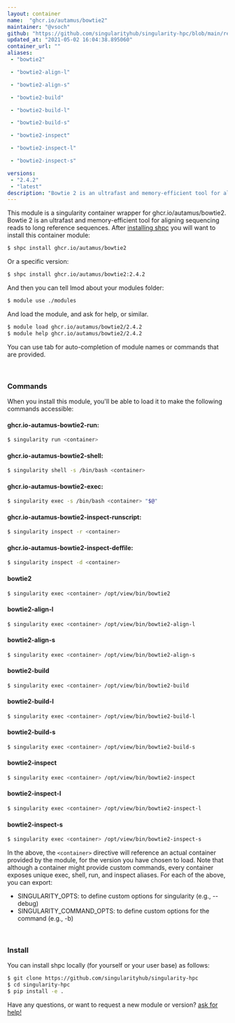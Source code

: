 ```yaml
---
layout: container
name:  "ghcr.io/autamus/bowtie2"
maintainer: "@vsoch"
github: "https://github.com/singularityhub/singularity-hpc/blob/main/registry/ghcr.io/autamus/bowtie2/container.yaml"
updated_at: "2021-05-02 16:04:38.895060"
container_url: ""
aliases:
 - "bowtie2"

 - "bowtie2-align-l"

 - "bowtie2-align-s"

 - "bowtie2-build"

 - "bowtie2-build-l"

 - "bowtie2-build-s"

 - "bowtie2-inspect"

 - "bowtie2-inspect-l"

 - "bowtie2-inspect-s"

versions:
 - "2.4.2"
 - "latest"
description: "Bowtie 2 is an ultrafast and memory-efficient tool for aligning sequencing reads to long reference sequences."
---
```


This module is a singularity container wrapper for ghcr.io/autamus/bowtie2.
Bowtie 2 is an ultrafast and memory-efficient tool for aligning sequencing reads to long reference sequences.
After [installing shpc](#install) you will want to install this container module:

```bash
$ shpc install ghcr.io/autamus/bowtie2
```

Or a specific version:

```bash
$ shpc install ghcr.io/autamus/bowtie2:2.4.2
```

And then you can tell lmod about your modules folder:

```bash
$ module use ./modules
```

And load the module, and ask for help, or similar.

```bash
$ module load ghcr.io/autamus/bowtie2/2.4.2
$ module help ghcr.io/autamus/bowtie2/2.4.2
```

You can use tab for auto-completion of module names or commands that are provided.

<br>

### Commands

When you install this module, you'll be able to load it to make the following commands accessible:

#### ghcr.io-autamus-bowtie2-run:

```bash
$ singularity run <container>
```

#### ghcr.io-autamus-bowtie2-shell:

```bash
$ singularity shell -s /bin/bash <container>
```

#### ghcr.io-autamus-bowtie2-exec:

```bash
$ singularity exec -s /bin/bash <container> "$@"
```

#### ghcr.io-autamus-bowtie2-inspect-runscript:

```bash
$ singularity inspect -r <container>
```

#### ghcr.io-autamus-bowtie2-inspect-deffile:

```bash
$ singularity inspect -d <container>
```


#### bowtie2
       
```bash
$ singularity exec <container> /opt/view/bin/bowtie2
```


#### bowtie2-align-l
       
```bash
$ singularity exec <container> /opt/view/bin/bowtie2-align-l
```


#### bowtie2-align-s
       
```bash
$ singularity exec <container> /opt/view/bin/bowtie2-align-s
```


#### bowtie2-build
       
```bash
$ singularity exec <container> /opt/view/bin/bowtie2-build
```


#### bowtie2-build-l
       
```bash
$ singularity exec <container> /opt/view/bin/bowtie2-build-l
```


#### bowtie2-build-s
       
```bash
$ singularity exec <container> /opt/view/bin/bowtie2-build-s
```


#### bowtie2-inspect
       
```bash
$ singularity exec <container> /opt/view/bin/bowtie2-inspect
```


#### bowtie2-inspect-l
       
```bash
$ singularity exec <container> /opt/view/bin/bowtie2-inspect-l
```


#### bowtie2-inspect-s
       
```bash
$ singularity exec <container> /opt/view/bin/bowtie2-inspect-s
```



In the above, the `<container>` directive will reference an actual container provided
by the module, for the version you have chosen to load. Note that although a container
might provide custom commands, every container exposes unique exec, shell, run, and
inspect aliases. For each of the above, you can export:

 - SINGULARITY_OPTS: to define custom options for singularity (e.g., --debug)
 - SINGULARITY_COMMAND_OPTS: to define custom options for the command (e.g., -b)

<br>
  
### Install

You can install shpc locally (for yourself or your user base) as follows:

```bash
$ git clone https://github.com/singularityhub/singularity-hpc
$ cd singularity-hpc
$ pip install -e .
```

Have any questions, or want to request a new module or version? [ask for help!](https://github.com/singularityhub/singularity-hpc/issues)